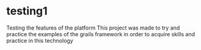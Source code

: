 # testing1
Testing the features of the platform
This project was made to try and practice the examples of the grails framework in order to acquire skills and practice in this 
technology
